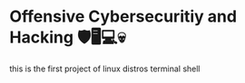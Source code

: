 # Offensive Cybersecuritiy and Hacking 🛡🖥💻💀
this is the first project of linux distros terminal shell  
